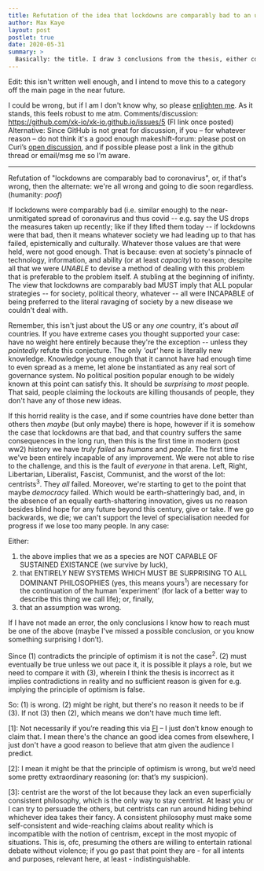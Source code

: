 ```yaml
---
title: Refutation of the idea that lockdowns are comparably bad to an unmitigated pandemic, OR evidence of humanity as a failed civilisation.
author: Max Kaye
layout: post
postlet: true
date: 2020-05-31
summary: >
  Basically: the title. I draw 3 conclusions from the thesis, either concluding the thesis is wrong, lockdowns are not comparably bad (they are preferable), or, finally, that we're doomed. There are _some_ outs, I just don't know of anyone holding both a belief in an out and the thesis statement (I suspect they're contradictory anyway). Admittedly this is a bit raw, but I think it's good enough to put out for criticism.
---
```


Edit: this isn't written well enough, and I intend to move this to a category off the main page in the near future.

I could be wrong, but if I am I don't know why, so please [enlighten me](https://github.com/xk-io/xk-io.github.io/issues/5). As it stands, this feels robust to me atm.
Comments/discussion: <https://github.com/xk-io/xk-io.github.io/issues/5> (FI link once posted)
Alternative: Since GitHub is not great for discussion, if you – for whatever reason – do not think it's a good enough makeshift-forum: please post on Curi’s [open discussion](https://curi.us/2234-open-discussion-2-2019), and if possible please post a link in the github thread or email/msg me so I’m aware.

----------

Refutation of "lockdowns are comparably bad to coronavirus", or, if that's wrong, then the alternate: we're all wrong and going to die soon regardless. (humanity: *poof*)

If lockdowns were comparably bad (i.e. similar enough) to the near-unmitigated spread of coronavirus and thus covid -- e.g. say the US drops the measures taken up recently; like if they lifted them today -- if lockdowns were that bad, then it means whatever society we had leading up to that has failed, epistemically and culturally. Whatever those values are that were held, were not good enough. That is because: even at society's pinnacle of technology, information, and ability (or at least _capacity_) to reason; despite all that we were _UNABLE_ to devise a method of dealing with this problem that is preferable to the problem itself. A stubling at the beginning of inifinty. The view that lockdowns are comparably bad MUST imply that ALL popular strategies -- for society, political theory, whatever -- all were INCAPABLE of being preferred to the literal ravaging of society by a new disease we couldn't deal with. 

Remember, this isn't just about the US or any _one_ country, it's about _all_ countries. If you have extreme cases you thought supported your case: have no weight here entirely because they're the exception -- unless they _pointedly_ refute this conjecture. The only _'out'_ here is literally new knowledge. Knowledge young enough that it cannot have had enough time to even spread as a meme, let alone be instantiated as any real sort of governance system. No political position popular enough to be widely known at this point can satisfy this. It should be _surprising_ to _most_ people. That said, people claiming the lockouts are killing thousands of people, they don't have any of those new ideas.

If this horrid reality is the case, and if some countries have done better than others then _maybe_ (but only maybe) there is hope, however if it is somehow the case that lockdowns are that bad, and that country suffers the same consequences in the long run, then this is the first time in modern (post ww2) history we have _truly failed_ as _humans_ and _people_. The first time we've been entirely incapable of any improvement. We were not able to rise to the challenge, and this is the fault of _everyone_ in that arena. Left, Right, Libertarian, Liberalist, Fascist, Communist, and the worst of the lot: centrists<sup>3</sup>. They _all_ failed. Moreover, we're starting to get to the point that maybe _democracy_ failed. Which would be earth-shatteringly bad, and, in the absence of an equally earth-shattering innovation, gives us no reason besides blind hope for any future beyond this century, give or take. If we go backwards, we die; we can't support the level of specialisation needed for progress if we lose too many people. In any case:

Either:

1. the above implies that we as a species are NOT CAPABLE OF SUSTAINED EXISTANCE (we survive by luck),
2. that ENTIRELY NEW SYSTEMS WHICH MUST BE SURPRISING TO ALL DOMINANT PHILOSOPHIES (yes, this means yours<sup>1</sup>) are necessary for the continuation of the human 'experiment' (for lack of a better way to describe this thing we call life); or, finally,
3. that an assumption was wrong.

If I have not made an error, the only conclusions I know how to reach must be one of the above (maybe I've missed a possible conclusion, or you know something surprising I don’t).

Since (1) contradicts the principle of optimism it is not the case<sup>2</sup>. (2) must eventually be true unless we out pace it, it is possible it plays a role, but we need to compare it with (3), wherein I think the thesis is incorrect as it implies contradictions in reality and no sufficient reason is given for e.g. implying the principle of optimism is false.

So: (1) is wrong. (2) might be right, but there's no reason it needs to be if (3). If not (3) then (2), which means we don't have much time left.

[1]: Not necessarily if you’re reading this via [FI](https://fallibleideas.com/) – I just don’t know enough to claim that.
I mean there's the chance an good idea comes from elsewhere, I just don't have a good reason to believe that atm given the audience I predict.

[2]: I mean it might be that the principle of optimism is wrong, but we’d need some pretty extraordinary reasoning (or: that’s my suspicion).

[3]: centrist are the worst of the lot because they lack an even superficially consistent philosophy, which is the only way to stay centrist. At least you or I can try to persuade the others, but centrists can run around hiding behind whichever idea takes their fancy. A consistent philosophy must make some self-consistent and wide-reaching claims about reality which is incompatible with the notion of centrism, except in the most myopic of situations. This is, ofc, presuming the others are willing to entertain rational debate without violence; if you go past that point they are - for all intents and purposes, relevant here, at least - indistinguishable.
